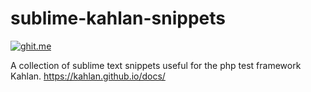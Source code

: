 # sublime-kahlan-snippets

[![ghit.me](https://ghit.me/badge.svg?repo=geryguilbon/sublime_kahlan_snippets)](https://ghit.me/repo/geryguilbon/sublime_kahlan_snippets)

A collection of sublime text snippets useful for the php test framework Kahlan. https://kahlan.github.io/docs/
